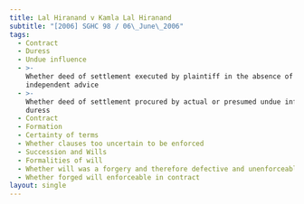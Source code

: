 ```yaml
---
title: Lal Hiranand v Kamla Lal Hiranand
subtitle: "[2006] SGHC 98 / 06\_June\_2006"
tags:
  - Contract
  - Duress
  - Undue influence
  - >-
    Whether deed of settlement executed by plaintiff in the absence of
    independent advice
  - >-
    Whether deed of settlement procured by actual or presumed undue influence or
    duress
  - Contract
  - Formation
  - Certainty of terms
  - Whether clauses too uncertain to be enforced
  - Succession and Wills
  - Formalities of will
  - Whether will was a forgery and therefore defective and unenforceable
  - Whether forged will enforceable in contract
layout: single
---
```



